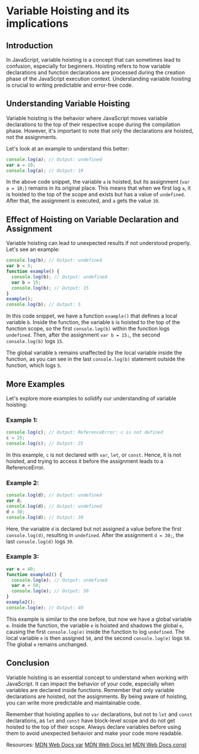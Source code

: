 # Variable Hoisting and its implications

## Introduction

In JavaScript, variable hoisting is a concept that can sometimes lead to confusion, especially for beginners. Hoisting refers to how variable declarations and function declarations are processed during the creation phase of the JavaScript execution context. Understanding variable hoisting is crucial to writing predictable and error-free code.

## Understanding Variable Hoisting

Variable hoisting is the behavior where JavaScript moves variable declarations to the top of their respective scope during the compilation phase. However, it's important to note that only the declarations are hoisted, not the assignments.

Let's look at an example to understand this better:

```javascript
console.log(a); // Output: undefined
var a = 10;
console.log(a); // Output: 10
```

In the above code snippet, the variable `a` is hoisted, but its assignment (`var a = 10;`) remains in its original place. This means that when we first log `a`, it is hoisted to the top of the scope and exists but has a value of `undefined`. After that, the assignment is executed, and `a` gets the value `10`.

## Effect of Hoisting on Variable Declaration and Assignment

Variable hoisting can lead to unexpected results if not understood properly. Let's see an example:

```javascript
console.log(b); // Output: undefined
var b = 5;
function example() {
  console.log(b); // Output: undefined
  var b = 15;
  console.log(b); // Output: 15
}
example();
console.log(b); // Output: 5
```

In this code snippet, we have a function `example()` that defines a local variable `b`. Inside the function, the variable `b` is hoisted to the top of the function scope, so the first `console.log(b)` within the function logs `undefined`. Then, after the assignment `var b = 15;`, the second `console.log(b)` logs `15`.

The global variable `b` remains unaffected by the local variable inside the function, as you can see in the last `console.log(b)` statement outside the function, which logs `5`.

## More Examples

Let's explore more examples to solidify our understanding of variable hoisting:

### Example 1:

```javascript
console.log(c); // Output: ReferenceError: c is not defined
c = 25;
console.log(c); // Output: 25
```

In this example, `c` is not declared with `var`, `let`, or `const`. Hence, it is not hoisted, and trying to access it before the assignment leads to a ReferenceError.

### Example 2:

```javascript
console.log(d); // Output: undefined
var d;
console.log(d); // Output: undefined
d = 30;
console.log(d); // Output: 30
```

Here, the variable `d` is declared but not assigned a value before the first `console.log(d)`, resulting in `undefined`. After the assignment `d = 30;`, the last `console.log(d)` logs `30`.

### Example 3:

```javascript
var e = 40;
function example2() {
  console.log(e); // Output: undefined
  var e = 50;
  console.log(e); // Output: 50
}
example2();
console.log(e); // Output: 40
```

This example is similar to the one before, but now we have a global variable `e`. Inside the function, the variable `e` is hoisted and shadows the global `e`, causing the first `console.log(e)` inside the function to log `undefined`. The local variable `e` is then assigned `50`, and the second `console.log(e)` logs `50`. The global `e` remains unchanged.

## Conclusion

Variable hoisting is an essential concept to understand when working with JavaScript. It can impact the behavior of your code, especially when variables are declared inside functions. Remember that only variable declarations are hoisted, not the assignments. By being aware of hoisting, you can write more predictable and maintainable code.

Remember that hoisting applies to `var` declarations, but not to `let` and `const` declarations, as `let` and `const` have block-level scope and do not get hoisted to the top of their scope. Always declare variables before using them to avoid unexpected behavior and make your code more readable.

Resources:
[MDN Web Docs var](https://developer.mozilla.org/en-US/docs/Web/JavaScript/Reference/Statements/var)
[MDN Web Docs let](https://developer.mozilla.org/en-US/docs/Web/JavaScript/Reference/Statements/let)
[MDN Web Docs const](https://developer.mozilla.org/en-US/docs/Web/JavaScript/Reference/Statements/const)
